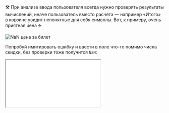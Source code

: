 🛠 При анализе ввода пользователя всегда нужно проверять результаты вычислений, иначе пользователь вместо расчёта — например «Итого» в корзине увидит непонятные для себя символы. Вот, к примеру, очень приятная цена ✈️

![NaN цена за билет](../images/1.png)

Попробуй имитировать ошибку и ввести в поле что-то помимо числа скидки, без проверки тоже получится `NaN`:

<iframe title="" src="../demos/vindi-r-XQPBGG/index.html"></iframe>
